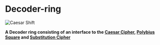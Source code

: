 # Decoder-ring

![Caesar Shift](https://imgur.com/a/gpTJrDb "Caesar Shift")

**A Decoder ring consisting of an interface to the [Caesar Cipher](https://en.wikipedia.org/wiki/Caesar_cipher), [Polybius Square](https://en.wikipedia.org/wiki/Polybius_square) and [Substitution Cipher](https://en.wikipedia.org/wiki/Substitution_cipher)**
